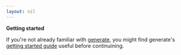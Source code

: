```yaml
---
layout: nil
---
```


**Getting started**

If you're not already familiar with [generate][], you might find generate's [getting started guide][getting-started] useful before continuining.

[generate]: https://github.com/generate/generate
[getting-started]: https://github.com/generate/generate/blob/master/docs/getting-started.md

